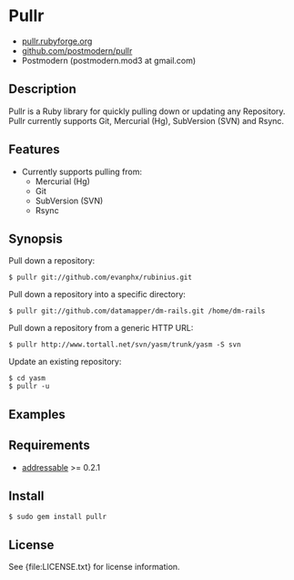 # Pullr

* [pullr.rubyforge.org](http://pullr.rubyforge.org/)
* [github.com/postmodern/pullr](http://github.com/postmodern/pullr/)
* Postmodern (postmodern.mod3 at gmail.com)

## Description

Pullr is a Ruby library for quickly pulling down or updating any Repository.
Pullr currently supports Git, Mercurial (Hg), SubVersion (SVN) and Rsync.

## Features

* Currently supports pulling from:
  * Mercurial (Hg)
  * Git
  * SubVersion (SVN)
  * Rsync

## Synopsis

Pull down a repository:

    $ pullr git://github.com/evanphx/rubinius.git

Pull down a repository into a specific directory:

    $ pullr git://github.com/datamapper/dm-rails.git /home/dm-rails

Pull down a repository from a generic HTTP URL:

    $ pullr http://www.tortall.net/svn/yasm/trunk/yasm -S svn

Update an existing repository:

    $ cd yasm
    $ pullr -u

## Examples

## Requirements

* [addressable](http://addressable.rubyforge.org/) >= 0.2.1

## Install

    $ sudo gem install pullr

## License

See {file:LICENSE.txt} for license information.

